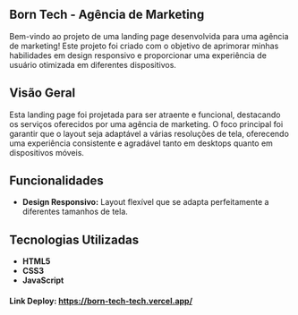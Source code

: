 ## Born Tech - Agência de Marketing 

Bem-vindo ao projeto de uma landing page desenvolvida para uma agência de marketing! Este projeto foi criado com o objetivo de aprimorar minhas habilidades em design responsivo e proporcionar uma experiência de usuário otimizada em diferentes dispositivos.

## Visão Geral

Esta landing page foi projetada para ser atraente e funcional, destacando os serviços oferecidos por uma agência de marketing. O foco principal foi garantir que o layout seja adaptável a várias resoluções de tela, oferecendo uma experiência consistente e agradável tanto em desktops quanto em dispositivos móveis.

## Funcionalidades

- **Design Responsivo:** Layout flexível que se adapta perfeitamente a diferentes tamanhos de tela.

## Tecnologias Utilizadas

- **HTML5**
- **CSS3**
- **JavaScript**

#### Link Deploy: https://born-tech-tech.vercel.app/
